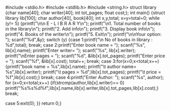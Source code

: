 #include <stdio.h>
#include <stdlib.h>
#include <string.h>
struct library 
{char name[40];
char writer[40];
int tot_pages;
float cost;};
int main()
{struct library lib[100];
char author[40], book[40];
int x,y,total;
x=y=total=0;
while (y!= 5) 
{printf("\n\n E - L I B R A R Y\n");
printf("\n1. Total number of books in the library\n");
printf("2. Add info\n");
printf("3. Display book info\n");
printf("4. Books of the writer\n");
printf("5. Exit\n");
printf("\n\nYour option: ");
scanf("%d",&y);
switch (y) 
{case 1:printf("\n No of books in library : %d",total);
break;
case 2:printf("Enter book name = ");
scanf("%s", lib[x].name);
printf("Enter writer= ");
scanf("%s", lib[x].writer);
printf("\nEnter pages = ");
scanf("%d", &lib[x].tot_pages);
printf("Enter price = ");
scanf("%f", &lib[x].cost);
total++;
break;
case 3:for(x=0;x<total;x++) 
{printf("book name = %s",lib[x].name);
printf("\t author name= %s",lib[x].writer);
printf("\t pages = %d",lib[x].tot_pages);
printf("\t price = %f",lib[x].cost);}
break;
case 4:printf("Enter Author: ");
scanf("%s", author);
for (x=0;x<total;x++) 
{if(strcmp(author,lib[x].writer)== 0)
printf("%s%s%d%f",lib[x].name,lib[x].writer,lib[x].tot_pages,lib[x].cost);}
break;

case 5:exit(0);
}}
return 0;}


